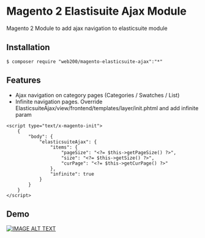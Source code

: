 # Magento 2 Elastisuite Ajax Module

Magento 2 Module to add ajax navigation to elasticsuite module

## Installation

```
$ composer require "web200/magento-elasticsuite-ajax":"*"
```

## Features

* Ajax navigation on category pages (Categories / Swatches / List)
* Infinite navigation pages.
Override ElasticsuiteAjax/view/frontend/templates/layer/init.phtml and add infinite param

```
<script type="text/x-magento-init">
    {
        "body": {
            "elasticsuiteAjax": {
                "items": {
                    "pageSize": "<?= $this->getPageSize() ?>",
                    "size": "<?= $this->getSize() ?>",
                    "curPage": "<?= $this->getCurPage() ?>"
                },
                "infinite": true
            }
        }
    }
</script>
```



## Demo

[![IMAGE ALT TEXT](https://pic.infini.fr/rScn8xFj/c7AaXbaj.jpg)](https://www.youtube.com/watch?v=UYvmDOHwzuM "Elasticsuite Ajax Navigation")
